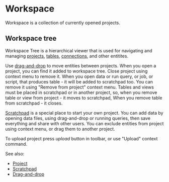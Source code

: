 <!-- TITLE: Workspace -->
<!-- SUBTITLE: -->

# Workspace

Workspace is a collection of currently opened projects.

## Workspace tree 

Workspace Tree is a hierarchical viewer that is used for navigating and managing [projects](project.md),
[tables](table.md), [connections](../access/data-connection.md), and other entitites.

Use [drag-and-drop](../overview/drag-and-drop.md) to move entities between projects.
When you open a project, you can find it added to workspace tree. Close project using context menu to remove it.
When you open data or run query, or job, or script, that produces table - it will be added to scratchpad too. You can remove it using "Remove from project" context menu.
Tables and views must be placed in scratchpad or in another project, so, when you remove table or view from project - it moves to scratchpad,
When you remove table from scratchpad - it closes.

[Scratchpad](scratchpad.md) is a special place to start your own project. You can add data by opening data files, using drag-and-drop or running queries,
then save everything and share with other users. You can exclude entities from project using context menu, or drag them to another project.

To upload project press _upload_ button in toolbar, or use "Upload" context command.

See also:

* [Project](project.md)
* [Scratchpad](scratchpad.md)
* [Drag-and-drop](../overview/drag-and-drop.md)
